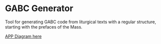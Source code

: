 # GABC Generator

Tool for generating GABC code from liturgical texts with a regular structure, starting with the prefaces of the Mass.

[APP Diagram here](https://excalidraw.com/#json=N9UrA74NbIwdU4nIDqPcW,EEMyIqfz1l_cEZm7OpyvHg)